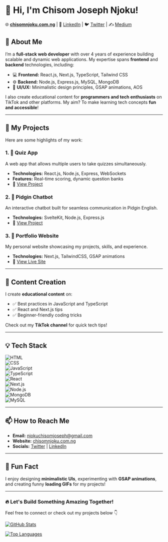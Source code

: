 # 👋 Hi, I'm Chisom Joseph Njoku!

🌐 [**chisomnjoku.com.ng**](https://chisomnjoku.com.ng) | 💼 [LinkedIn](https://www.linkedin.com/) | 🐦 [Twitter](https://twitter.com/) | ✍️ [Medium](https://medium.com/)

## 🚀 About Me

I’m a **full-stack web developer** with over 4 years of experience building scalable and dynamic web applications. My expertise spans **frontend** and **backend** technologies, including:

- 💻 **Frontend:** React.js, Next.js, TypeScript, Tailwind CSS
- ⚙️ **Backend:** Node.js, Express.js, MySQL, MongoDB
- 🎨 **UI/UX:** Minimalistic design principles, GSAP animations, AOS

I also create educational content for **programmers and tech enthusiasts** on TikTok and other platforms. My aim? To make learning tech concepts **fun and accessible**!

---

## 📂 My Projects

Here are some highlights of my work:

### 1. 🧠 **Quiz App**

A web app that allows multiple users to take quizzes simultaneously.

- **Technologies:** React.js, Node.js, Express, WebSockets
- **Features:** Real-time scoring, dynamic question banks
- 🌟 [View Project](https://github.com/)

### 2. 💬 **Pidgin Chatbot**

An interactive chatbot built for seamless communication in Pidgin English.

- **Technologies:** SvelteKit, Node.js, Express.js
- 🌟 [View Project](https://github.com/)

### 3. 🌈 **Portfolio Website**

My personal website showcasing my projects, skills, and experience.

- **Technologies:** Next.js, TailwindCSS, GSAP animations
- 🌟 [View Live Site](https://chisomnjoku.com.ng)

---

## 📖 Content Creation

I create **educational content** on:

- ✅ Best practices in JavaScript and TypeScript
- ✅ React and Next.js tips
- ✅ Beginner-friendly coding tricks

Check out my **TikTok channel** for quick tech tips!

---

## 💡 Tech Stack

![HTML](https://img.shields.io/badge/-HTML-E34F26?logo=html5&logoColor=white)  
![CSS](https://img.shields.io/badge/-CSS-1572B6?logo=css3&logoColor=white)  
![JavaScript](https://img.shields.io/badge/-JavaScript-F7DF1E?logo=javascript&logoColor=black)  
![TypeScript](https://img.shields.io/badge/-TypeScript-3178C6?logo=typescript&logoColor=white)  
![React](https://img.shields.io/badge/-React-61DAFB?logo=react&logoColor=black)  
![Next.js](https://img.shields.io/badge/-Next.js-000000?logo=next.js&logoColor=white)  
![Node.js](https://img.shields.io/badge/-Node.js-339933?logo=node.js&logoColor=white)  
![MongoDB](https://img.shields.io/badge/-MongoDB-47A248?logo=mongodb&logoColor=white)  
![MySQL](https://img.shields.io/badge/-MySQL-4479A1?logo=mysql&logoColor=white)

---

## 📫 How to Reach Me

- **Email:** njokuchisomjoseph@gmail.com
- **Website:** [chisomnjoku.com.ng](https://chisomnjoku.com.ng)
- **Socials:** [Twitter](https://twitter.com/) | [LinkedIn](https://www.linkedin.com/)

---

## 🌟 Fun Fact

I enjoy designing **minimalistic UIs**, experimenting with **GSAP animations**, and creating funny **loading GIFs** for my projects!

---

### 🔥 Let's Build Something Amazing Together!

Feel free to connect or check out my projects below 👇

[![GitHub Stats](https://github-readme-stats.vercel.app/api?username=chisomnjoku&show_icons=true&theme=radical)](https://github.com/chisomnjoku)

[![Top Languages](https://github-readme-stats.vercel.app/api/top-langs/?username=chisomnjoku&layout=compact&theme=radical)](https://github.com/chisomnjoku)
